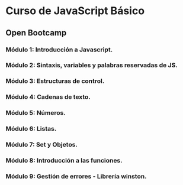 # Curso de JavaScript Básico

## Open Bootcamp

### Módulo 1: Introducción a Javascript.

### Módulo 2: Sintaxis, variables y palabras reservadas de JS.

### Módulo 3: Estructuras de control.

### Módulo 4: Cadenas de texto.

### Módulo 5: Números.

### Módulo 6: Listas.

### Módulo 7: Set y Objetos.

### Módulo 8: Introducción a las funciones.

### Módulo 9: Gestión de errores - Librería winston.
